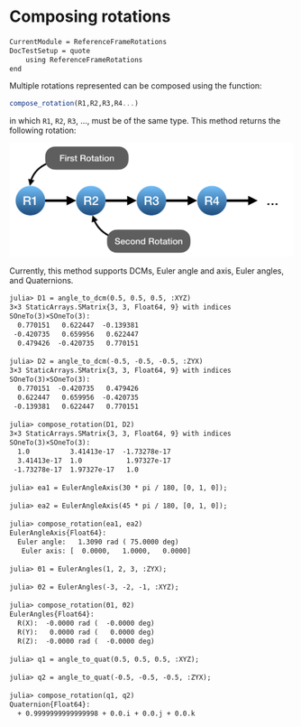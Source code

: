 Composing rotations
===================

```@meta
CurrentModule = ReferenceFrameRotations
DocTestSetup = quote
    using ReferenceFrameRotations
end
```

Multiple rotations represented can be composed using the function:

```julia
compose_rotation(R1,R2,R3,R4...)
```

in which `R1`, `R2`, `R3`, ..., must be of the same type. This method returns
the following rotation:

![](../assets/Fig_Composing_Rotations.png)

Currently, this method supports DCMs, Euler angle and axis, Euler angles, and
Quaternions.

```jldoctest
julia> D1 = angle_to_dcm(0.5, 0.5, 0.5, :XYZ)
3×3 StaticArrays.SMatrix{3, 3, Float64, 9} with indices SOneTo(3)×SOneTo(3):
  0.770151   0.622447  -0.139381
 -0.420735   0.659956   0.622447
  0.479426  -0.420735   0.770151

julia> D2 = angle_to_dcm(-0.5, -0.5, -0.5, :ZYX)
3×3 StaticArrays.SMatrix{3, 3, Float64, 9} with indices SOneTo(3)×SOneTo(3):
  0.770151  -0.420735   0.479426
  0.622447   0.659956  -0.420735
 -0.139381   0.622447   0.770151

julia> compose_rotation(D1, D2)
3×3 StaticArrays.SMatrix{3, 3, Float64, 9} with indices SOneTo(3)×SOneTo(3):
  1.0          3.41413e-17  -1.73278e-17
  3.41413e-17  1.0           1.97327e-17
 -1.73278e-17  1.97327e-17   1.0

julia> ea1 = EulerAngleAxis(30 * pi / 180, [0, 1, 0]);

julia> ea2 = EulerAngleAxis(45 * pi / 180, [0, 1, 0]);

julia> compose_rotation(ea1, ea2)
EulerAngleAxis{Float64}:
  Euler angle:   1.3090 rad ( 75.0000 deg)
   Euler axis: [  0.0000,   1.0000,   0.0000]

julia> Θ1 = EulerAngles(1, 2, 3, :ZYX);

julia> Θ2 = EulerAngles(-3, -2, -1, :XYZ);

julia> compose_rotation(Θ1, Θ2)
EulerAngles{Float64}:
  R(X):  -0.0000 rad (  -0.0000 deg)
  R(Y):   0.0000 rad (   0.0000 deg)
  R(Z):  -0.0000 rad (  -0.0000 deg)

julia> q1 = angle_to_quat(0.5, 0.5, 0.5, :XYZ);

julia> q2 = angle_to_quat(-0.5, -0.5, -0.5, :ZYX);

julia> compose_rotation(q1, q2)
Quaternion{Float64}:
  + 0.9999999999999998 + 0.0.i + 0.0.j + 0.0.k
```
